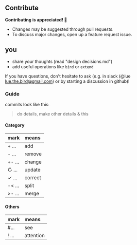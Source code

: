 ## Contribute

**Contributing is appreciated! 💙**

- Changes may be suggested through pull requests.
- To discuss major changes, open up a feature request issue.

## you

- share your thoughts (read "design decisions.md")
- add useful operations like `bind` or `extend`

If you have questions, don't hesitate to ask (e.g. in slack (@lue lue.the.bird@gmail.com) or by starting a discussion in github)!

### Guide

commits look like this:
> do details, make other details & this

#### Category
| mark     | means   |
| :------- | :------ |
| + ...    | add     |
| - ...    | remove  |
| +- ...   | change  |
| ↻ ...    | update  |
| ✓ ...    | correct |
| -< ...   | split   |
| >- ...   | merge   |

#### Others
| mark        | means         |
| :---------- | :------------ |
| #...        | see           |
| ! ...       | attention     |

